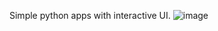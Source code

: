 Simple python apps with interactive UI.
![image](https://github.com/ajay-nooji/flet-ajay-1/assets/85278757/48371e24-b4d0-4e35-9c66-8ef114f8e21b)
